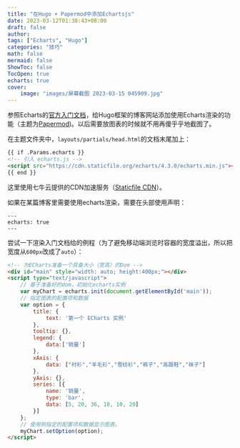 ```yaml
---
title: "在Hugo + Papermod中添加Echartsjs"
date: 2023-03-12T01:38:43+08:00
draft: false
author:
tags: ["Echarts", "Hugo"]
categories: "技巧"
math: false
mermaid: false
ShowToc: false
TocOpen: true
echarts: true
cover:
    image: "images/屏幕截图 2023-03-15 045909.jpg"
---
```


参照Echarts的[官方入门文档](https://echarts.apache.org/handbook/zh/get-started/)，给Hugo框架的博客网站添加使用Echarts渲染的功能（主题为[Papermod](https://github.com/adityatelange/hugo-PaperMod))。以后需要放图表的时候就不用再傻乎乎地截图了。

<!--more-->

在主题文件夹中，`layouts/partials/head.html`的文档末尾加上：

```html
{{ if .Params.echarts }}
<!-- 引入 echarts.js -->
<script src="https://cdn.staticfile.org/echarts/4.3.0/echarts.min.js"></script>
{{ end }}
```

这里使用七牛云提供的CDN加速服务（[Staticfile CDN](http://staticfile.org/)）。

如果在某篇博客里需要使用echarts渲染，需要在头部使用声明：

```
---
echarts: true
---
```



尝试一下渲染入门文档给的例程（为了避免移动端浏览时容器的宽度溢出，所以把宽度从`600px`改成了`auto`）：

```html
<!-- 为ECharts准备一个具备大小（宽高）的Dom -->
<div id="main" style="width: auto; height:400px;"></div>
<script type="text/javascript">
    // 基于准备好的dom，初始化echarts实例
    var myChart = echarts.init(document.getElementById('main'));
    // 指定图表的配置项和数据
    var option = {
        title: {
            text: '第一个 ECharts 实例'
        },
        tooltip: {},
        legend: {
            data:['销量']
        },
        xAxis: {
            data: ["衬衫","羊毛衫","雪纺衫","裤子","高跟鞋","袜子"]
        },
        yAxis: {},
        series: [{
            name: '销量',
            type: 'bar',
            data: [5, 20, 36, 10, 10, 20]
        }]
    };
    // 使用刚指定的配置项和数据显示图表。
    myChart.setOption(option);
</script>
```

<!-- 为ECharts准备一个具备大小（宽高）的Dom -->
<div id="main" style="width: auto; height:400px;"></div>
<script type="text/javascript">
    // 基于准备好的dom，初始化echarts实例
    var myChart = echarts.init(document.getElementById('main'));
    // 指定图表的配置项和数据
    var option = {
        title: {
            text: '第一个 ECharts 实例'
        },
        tooltip: {},
        legend: {
            data:['销量']
        },
        xAxis: {
            data: ["衬衫","羊毛衫","雪纺衫","裤子","高跟鞋","袜子"]
        },
        yAxis: {},
        series: [{
            name: '销量',
            type: 'bar',
            data: [5, 20, 36, 10, 10, 20]
        }]
    };
    // 使用刚指定的配置项和数据显示图表。
    myChart.setOption(option);
</script>


